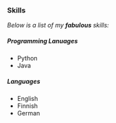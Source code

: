 ### Skills

*Below is a list of my **fabulous** skills:*

##### Programming Lanuages
- Python
- Java

##### Languages
- English
- Finnish
- German
